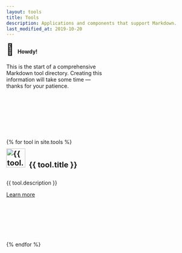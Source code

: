 ```yaml
---
layout: tools
title: Tools
description: Applications and components that support Markdown.
last_modified_at: 2019-10-20
---
```


<div class="row">
  <div class="col-sm-3" style="padding-top:20px">
    <div class="card" style="width: 16rem; height: 15rem;">
      <div class="card-body">
        <h4 class="card-title no-anchor" style="margin-top: -20px;"><span class="emoji" style="font-size:30px">👋</span>&nbsp;&nbsp;&nbsp;Howdy!</h4>
        <p class="card-text">This is the start of a comprehensive Markdown tool directory. Creating this information will take some time — thanks for your patience.</p>
      </div>
    </div>
  </div>

  {% for tool in site.tools %}
  <div class="col-sm-3" style="padding-top:20px">
    <div class="card" style="width: 16rem; height: 15rem;">
      <div class="card-body">
        <h4 class="card-title no-anchor" style="margin-top: -20px; font-size: 20px;"><a href="{{ tool.url }}"><img src="/assets/images/tool-icons/{{ tool.icon }}" alt="{{ tool.title }} logo" style="width:50px; margin-top:-5px"></a>&nbsp;&nbsp;{{ tool.title }}</h4>
        <p class="card-text">{{ tool.description }}</p>
        <a href="{{ tool.url }}" class="btn btn-outline-secondary btn-sm">Learn more</a>
      </div>
    </div>
  </div>
  {% endfor %}
</div>
